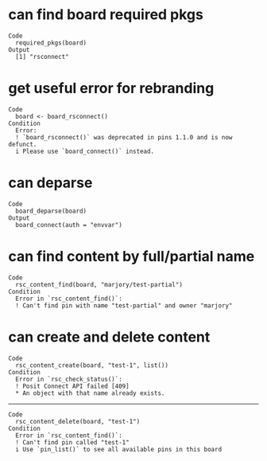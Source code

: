 # can find board required pkgs

    Code
      required_pkgs(board)
    Output
      [1] "rsconnect"

# get useful error for rebranding

    Code
      board <- board_rsconnect()
    Condition
      Error:
      ! `board_rsconnect()` was deprecated in pins 1.1.0 and is now defunct.
      i Please use `board_connect()` instead.

# can deparse

    Code
      board_deparse(board)
    Output
      board_connect(auth = "envvar")

# can find content by full/partial name

    Code
      rsc_content_find(board, "marjory/test-partial")
    Condition
      Error in `rsc_content_find()`:
      ! Can't find pin with name "test-partial" and owner "marjory"

# can create and delete content

    Code
      rsc_content_create(board, "test-1", list())
    Condition
      Error in `rsc_check_status()`:
      ! Posit Connect API failed [409]
      * An object with that name already exists.

---

    Code
      rsc_content_delete(board, "test-1")
    Condition
      Error in `rsc_content_find()`:
      ! Can't find pin called "test-1"
      i Use `pin_list()` to see all available pins in this board

